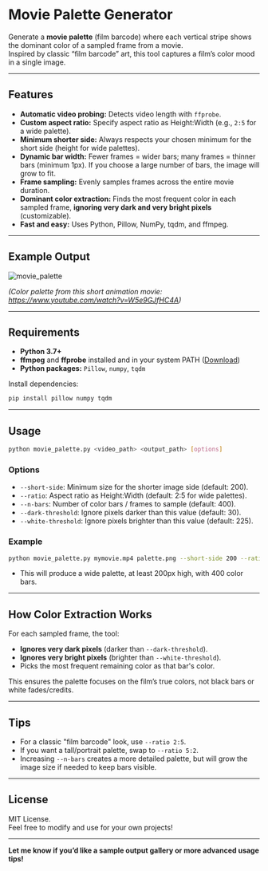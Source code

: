# Movie Palette Generator

Generate a **movie palette** (film barcode) where each vertical stripe shows the dominant color of a sampled frame from a movie.  
Inspired by classic “film barcode” art, this tool captures a film’s color mood in a single image.

---

## Features

- **Automatic video probing:** Detects video length with `ffprobe`.
- **Custom aspect ratio:** Specify aspect ratio as Height:Width (e.g., `2:5` for a wide palette).
- **Minimum shorter side:** Always respects your chosen minimum for the short side (height for wide palettes).
- **Dynamic bar width:** Fewer frames = wider bars; many frames = thinner bars (minimum 1px). If you choose a large number of bars, the image will grow to fit.
- **Frame sampling:** Evenly samples frames across the entire movie duration.
- **Dominant color extraction:** Finds the most frequent color in each sampled frame, **ignoring very dark and very bright pixels** (customizable).
- **Fast and easy:** Uses Python, Pillow, NumPy, tqdm, and ffmpeg.

---

## Example Output

![movie_palette](https://github.com/user-attachments/assets/efa763dd-8b84-411d-8608-ebaa801b6427)

*(Color palette from this short animation movie: https://www.youtube.com/watch?v=W5e9GJfHC4A)*

---

## Requirements

- **Python 3.7+**
- **ffmpeg** and **ffprobe** installed and in your system PATH ([Download](https://ffmpeg.org/download.html))
- **Python packages:** `Pillow`, `numpy`, `tqdm`

Install dependencies:
```bash
pip install pillow numpy tqdm
```

---

## Usage

```bash
python movie_palette.py <video_path> <output_path> [options]
```

### **Options**

- `--short-side`: Minimum size for the shorter image side (default: 200).
- `--ratio`: Aspect ratio as Height:Width (default: 2:5 for wide palettes).
- `--n-bars`: Number of color bars / frames to sample (default: 400).
- `--dark-threshold`: Ignore pixels darker than this value (default: 30).
- `--white-threshold`: Ignore pixels brighter than this value (default: 225).

### **Example**

```bash
python movie_palette.py mymovie.mp4 palette.png --short-side 200 --ratio 2:5 --n-bars 400
```
- This will produce a wide palette, at least 200px high, with 400 color bars.

---

## **How Color Extraction Works**

For each sampled frame, the tool:
- **Ignores very dark pixels** (darker than `--dark-threshold`).
- **Ignores very bright pixels** (brighter than `--white-threshold`).
- Picks the most frequent remaining color as that bar's color.

This ensures the palette focuses on the film’s true colors, not black bars or white fades/credits.

---

## **Tips**

- For a classic "film barcode" look, use `--ratio 2:5`.
- If you want a tall/portrait palette, swap to `--ratio 5:2`.
- Increasing `--n-bars` creates a more detailed palette, but will grow the image size if needed to keep bars visible.

---

## License

MIT License.  
Feel free to modify and use for your own projects!

---

**Let me know if you’d like a sample output gallery or more advanced usage tips!**
